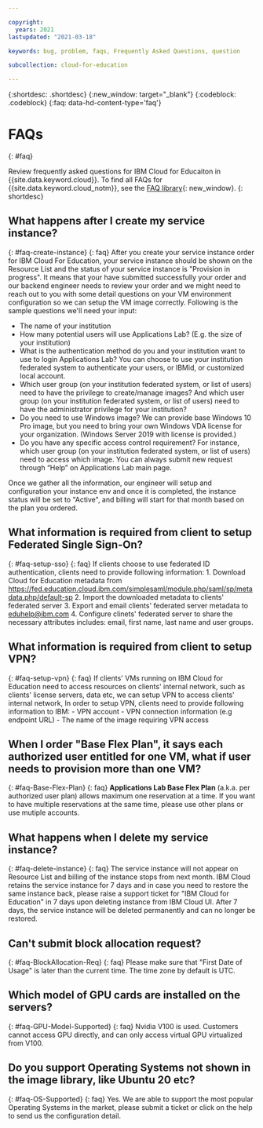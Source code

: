 ```yaml
---

copyright:
  years: 2021
lastupdated: "2021-03-18"

keywords: bug, problem, faqs, Frequently Asked Questions, question

subcollection: cloud-for-education

---
```


{:shortdesc: .shortdesc}
{:new_window: target="_blank"}
{:codeblock: .codeblock}
{:faq: data-hd-content-type='faq'}

# FAQs
{: #faq}

Review frequently asked questions for IBM Cloud for Educaiton in {{site.data.keyword.cloud}}. To find all FAQs for {{site.data.keyword.cloud_notm}}, see the [FAQ library](/docs/faqs){: new_window}.
{: shortdesc}

## What happens after I create my service instance?
{: #faq-create-instance}
{: faq}
After you create your service instance order for IBM Cloud For Education, your service instance should be shown on the Resource List and the status of your service instance is "Provision in progress". It means that your have submitted successfully your order and our backend engineer needs to review your order and we might need to reach out to you with some detail questions on your VM environment configuration so we can setup the VM image correctly. Following is the sample questions we'll need your input:

- The name of your institution
- How many potential users will use Applications Lab? (E.g. the size of your institution)
- What is the authentication method do you and your institution want to use to login Applications Lab? You can choose to use your institution federated system to authenticate your users, or IBMid, or customized local account.
- Which user group (on your institution federated system, or list of users) need to have the privilege to create/manage images? And which user group (on your institution federated system, or list of users) need to have the administrator privilege for your institution?
- Do you need to use Windows image? We can provide base Windows 10 Pro image, but you need to bring your own Windows VDA license for your organization. (Windows Server 2019 with license is provided.)
- Do you have any specific access control requirement? For instance, which user group (on your institution federated system, or list of users) need to access which image. You can always submit new request through “Help” on Applications Lab main page.

Once we gather all the information, our engineer will setup and configuration your instance env and once it is completed, the instance status will be set to "Active", and billing will start for that month based on the plan you ordered.  

## What information is required from client to setup Federated Single Sign-On?
{: #faq-setup-sso}
{: faq}
If clients choose to use federated ID authentication, clients need to provide following information:
    1. Download Cloud for Education metadata from https://fed.education.cloud.ibm.com/simplesaml/module.php/saml/sp/metadata.php/default-sp 
    2. Import the downloaded metadata to clients' federated server
    3. Export and email clients' federated server metadata to eduhelp@ibm.com
    4. Configure clinets' federated server to share the necessary attributes includes: email, first name, last name and user groups.

## What information is required from client to setup VPN?
{: #faq-setup-vpn}
{: faq}
If clients' VMs running on IBM Cloud for Education need to access resources on clients' internal network, such as clients' license servers, data etc, we can setup VPN to access clients' internal network, In order to setup VPN, clients need to provide following information to IBM:
    - VPN account
    - VPN connection information (e.g endpoint URL)
    - The name of the image requiring VPN access

## When I order "Base Flex Plan", it says each authorized user entitled for one VM, what if user needs to provision more than one VM? 
{: #faq-Base-Flex-Plan}
{: faq}
**Applications Lab Base Flex Plan** (a.k.a. per authorized user plan) allows maximum one reservation at a time. If you want to have multiple reservations at the same time, please use other plans or use mutiple accounts.

## What happens when I delete my service instance?
{: #faq-delete-instance}
{: faq}
The service instance will not appear on Resource List and billing of the instance stops from next month. IBM Cloud retains the service instance for 7 days and in case you need to restore the same instance back, please raise a support ticket for "IBM Cloud for Education" in 7 days upon deleting instance from IBM Cloud UI. After 7 days, the service instance will be deleted permanently and can no longer be restored. 

## Can't submit block allocation request?
{: #faq-BlockAllocation-Req}
{: faq}
Please make sure that "First Date of Usage" is later than the current time. The time zone by default is UTC. 

## Which model of GPU cards are installed on the servers?
{: #faq-GPU-Model-Supported}
{: faq}
Nvidia V100 is used. Customers cannot access GPU directly, and can only access virtual GPU virtualized from V100. 

## Do you support Operating Systems not shown in the image library, like Ubuntu 20 etc?
{: #faq-OS-Supported}
{: faq}
Yes. We are able to support the most popular Operating Systems in the market, please submit a ticket or click on the help to send us the configuration detail. 
